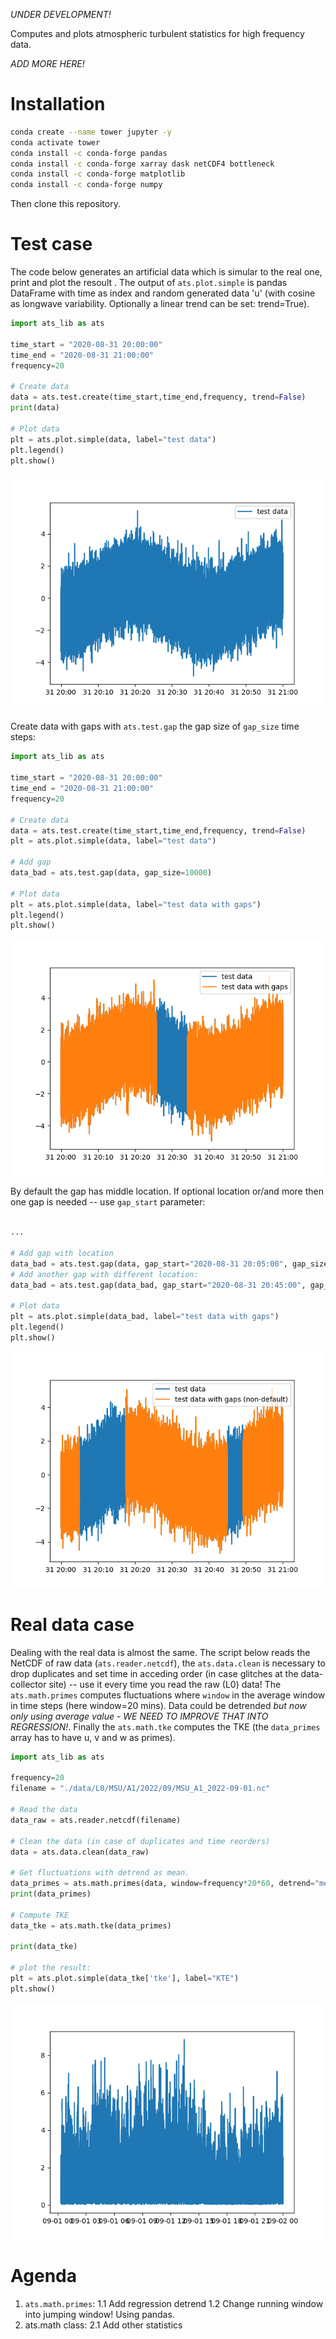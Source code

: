 *UNDER DEVELOPMENT!*

Computes and plots atmospheric turbulent statistics for high frequency data. 

*ADD MORE HERE!*

# Installation 

```bash
conda create --name tower jupyter -y
conda activate tower
conda install -c conda-forge pandas
conda install -c conda-forge xarray dask netCDF4 bottleneck
conda install -c conda-forge matplotlib
conda install -c conda-forge numpy
```
Then clone this repository.

# Test case

The code below generates an artificial data which is simular to the real one, print and plot the resoult . The output of `ats.plot.simple` is pandas DataFrame with time as index and random generated data 'u' (with cosine as longwave variability. Optionally a linear trend can be set: trend=True). 
```python
import ats_lib as ats

time_start = "2020-08-31 20:00:00"
time_end = "2020-08-31 21:00:00"
frequency=20

# Create data
data = ats.test.create(time_start,time_end,frequency, trend=False) 
print(data)

# Plot data
plt = ats.plot.simple(data, label="test data")
plt.legend()
plt.show()

```

![Alt text](./example_test_1.png "artificial data generator")


Create data with gaps with `ats.test.gap` the gap size of `gap_size` time steps:
```python
import ats_lib as ats

time_start = "2020-08-31 20:00:00"
time_end = "2020-08-31 21:00:00"
frequency=20

# Create data
data = ats.test.create(time_start,time_end,frequency, trend=False) 
plt = ats.plot.simple(data, label="test data")

# Add gap
data_bad = ats.test.gap(data, gap_size=10000)

# Plot data
plt = ats.plot.simple(data, label="test data with gaps")
plt.legend()
plt.show()
```

![Alt text](./example_test_2.png "data with default gap")


By default the gap has middle location. If optional location or/and more then one gap is needed -- use `gap_start` parameter: 


```python

...

# Add gap with location
data_bad = ats.test.gap(data, gap_start="2020-08-31 20:05:00", gap_size=15000)
# Add another gap with different location:
data_bad = ats.test.gap(data_bad, gap_start="2020-08-31 20:45:00", gap_size=5000)

# Plot data
plt = ats.plot.simple(data_bad, label="test data with gaps")
plt.legend()
plt.show()
```

![Alt text](./example_test_3.png "data with non-default gaps")


# Real data case
Dealing with the real data is almost the same. The script below reads the NetCDF of raw data (`ats.reader.netcdf`), the `ats.data.clean` is necessary to drop duplicates and set time in acceding order (in case glitches at the data-collector site) -- use it every time you read the raw (L0) data! The `ats.math.primes` computes fluctuations where `window` in the average window in time steps (here window=20 mins). Data could be detrended *but now only using average value - WE NEED TO IMPROVE THAT INTO REGRESSION!*. Finally the `ats.math.tke` computes the TKE (the `data_primes` array has to have u, v and w as primes).


```python
import ats_lib as ats

frequency=20
filename = "./data/L0/MSU/A1/2022/09/MSU_A1_2022-09-01.nc"

# Read the data
data_raw = ats.reader.netcdf(filename)

# Clean the data (in case of duplicates and time reorders)
data = ats.data.clean(data_raw)

# Get fluctuations with detrend as mean.
data_primes = ats.math.primes(data, window=frequency*20*60, detrend="mean")
print(data_primes)

# Compute TKE
data_tke = ats.math.tke(data_primes)

print(data_tke)

# plot the result:
plt = ats.plot.simple(data_tke['tke'], label="KTE")
plt.show()

```

![Alt text](./example_test_4.png "data with non-default gaps")



# Agenda
1. `ats.math.primes`:
	1.1 Add regression detrend
	1.2 Change running window into jumping window! Using pandas.
2. ats.math class:
	2.1 Add other statistics